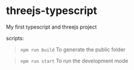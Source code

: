 # threejs-typescript
My first typescript and threejs project


scripts:


> `npm run build`
To generate the public folder

> `npm run start` 
To run the development mode
